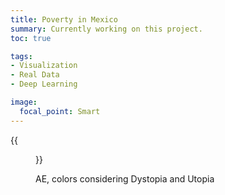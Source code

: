 ```yaml
---
title: Poverty in Mexico
summary: Currently working on this project.
toc: true

tags:
- Visualization
- Real Data
- Deep Learning

image:
  focal_point: Smart
---
```


{{<figure src="AE_draw_poverty.png" title="Autoencoder schema">}}

AE, colors considering Dystopia and Utopia

<div>                        <script type="text/javascript">window.PlotlyConfig = {MathJaxConfig: 'local'};</script>
        <script src="https://cdn.plot.ly/plotly-latest.min.js"></script>                <div id="fddbe2f8-e752-45d3-a5a6-9b9e7977e1a0" class="plotly-graph-div" style="height:100%; width:100%;"></div>            <script type="text/javascript">                                    window.PLOTLYENV=window.PLOTLYENV || {};                                    if (document.getElementById("fddbe2f8-e752-45d3-a5a6-9b9e7977e1a0")) {                    Plotly.newPlot(                        "fddbe2f8-e752-45d3-a5a6-9b9e7977e1a0",                        [{"customdata": [[0.27174118161201477, 0.2756345272064209, 0.03557215631008148], [0.24001453816890717, 0.25293877720832825, 0.06981159746646881], [0.26551419496536255, 0.27118003368377686, 0.04229232668876648], [0.08919942378997803, 0.14505285024642944, 0.23257142305374146], [0.26431724429130554, 0.270323783159256, 0.04358409345149994], [0.22780701518058777, 0.24420611560344696, 0.08298595994710922], [-0.1612195372581482, -0.03408491611480713, 0.5028238296508789], [0.22623038291931152, 0.24307826161384583, 0.08468747138977051], [0.2283542901277542, 0.24459759891033173, 0.08239535242319107], [0.21489492058753967, 0.23496940732002258, 0.09692072123289108], [0.16261380910873413, 0.19756999611854553, 0.15334254503250122], [-0.14224013686180115, -0.02050796151161194, 0.4823412299156189], [0.17532889544963837, 0.2066657543182373, 0.13962042331695557], [0.25182023644447327, 0.2613840103149414, 0.05707088112831116], [0.15807650983333588, 0.19432422518730164, 0.1582392007112503], [0.15942949056625366, 0.19529208540916443, 0.15677906572818756], [0.13713103532791138, 0.17934083938598633, 0.18084357678890228], [0.2087978571653366, 0.23060786724090576, 0.10350067168474197], [0.28775718808174133, 0.28709161281585693, 0.018287673592567444], [-0.13283315300941467, -0.013778656721115112, 0.47218918800354004], [0.06453248858451843, 0.12740731239318848, 0.25919198989868164], [0.2214430719614029, 0.23965364694595337, 0.08985394239425659], [0.16573843359947205, 0.19980520009994507, 0.14997044205665588], [0.07157367467880249, 0.13244423270225525, 0.25159314274787903], [0.23910291492938995, 0.2522866427898407, 0.07079542428255081], [0.20991992950439453, 0.23141053318977356, 0.10228972882032394], [0.07858382165431976, 0.1374589502811432, 0.24402779340744019], [0.14788055419921875, 0.18703052401542664, 0.16924269497394562], [0.17706401646137238, 0.20790699124336243, 0.1377478539943695], [-0.06886059045791626, 0.03198426961898804, 0.40314996242523193], [0.06409180164337158, 0.12709206342697144, 0.2596675753593445], [0.1780182272195816, 0.2085895836353302, 0.13671807944774628]], "hovertemplate": "<b>%{hovertext}</b><br><br>AE Poverty Index=%{marker.color:.2f}<extra></extra>", "hovertext": ["Aguascalientes", "Baja California", "Baja California Sur", "Campeche", "Coahuila", "Colima", "Chiapas", "Chihuahua", "Distrito Federal", "Durango", "Guanajuato", "Guerrero", "Hidalgo", "Jalisco", "Mexico", "Michoacan", "Morelos", "Nayarit", "Nuevo Leon", "Oaxaca", "Puebla", "Queretaro", "Quintana Roo", "San Luis Potosi", "Sinaloa", "Sonora", "Tabasco", "Tamaulipas", "Tlaxcala", "Veracruz", "Yucatan", "Zacatecas"], "legendgroup": "", "marker": {"color": [0.03557215631008148, 0.06981159746646881, 0.04229232668876648, 0.23257142305374146, 0.04358409345149994, 0.08298595994710922, 0.5028238296508789, 0.08468747138977051, 0.08239535242319107, 0.09692072123289108, 0.15334254503250122, 0.4823412299156189, 0.13962042331695557, 0.05707088112831116, 0.1582392007112503, 0.15677906572818756, 0.18084357678890228, 0.10350067168474197, 0.018287673592567444, 0.47218918800354004, 0.25919198989868164, 0.08985394239425659, 0.14997044205665588, 0.25159314274787903, 0.07079542428255081, 0.10228972882032394, 0.24402779340744019, 0.16924269497394562, 0.1377478539943695, 0.40314996242523193, 0.2596675753593445, 0.13671807944774628], "coloraxis": "coloraxis", "size": 10, "symbol": "circle"}, "mode": "markers", "name": "", "orientation": "v", "showlegend": false, "type": "scatter", "x": [0.27174118161201477, 0.24001453816890717, 0.26551419496536255, 0.08919942378997803, 0.26431724429130554, 0.22780701518058777, -0.1612195372581482, 0.22623038291931152, 0.2283542901277542, 0.21489492058753967, 0.16261380910873413, -0.14224013686180115, 0.17532889544963837, 0.25182023644447327, 0.15807650983333588, 0.15942949056625366, 0.13713103532791138, 0.2087978571653366, 0.28775718808174133, -0.13283315300941467, 0.06453248858451843, 0.2214430719614029, 0.16573843359947205, 0.07157367467880249, 0.23910291492938995, 0.20991992950439453, 0.07858382165431976, 0.14788055419921875, 0.17706401646137238, -0.06886059045791626, 0.06409180164337158, 0.1780182272195816], "xaxis": "x", "y": [0.2756345272064209, 0.25293877720832825, 0.27118003368377686, 0.14505285024642944, 0.270323783159256, 0.24420611560344696, -0.03408491611480713, 0.24307826161384583, 0.24459759891033173, 0.23496940732002258, 0.19756999611854553, -0.02050796151161194, 0.2066657543182373, 0.2613840103149414, 0.19432422518730164, 0.19529208540916443, 0.17934083938598633, 0.23060786724090576, 0.28709161281585693, -0.013778656721115112, 0.12740731239318848, 0.23965364694595337, 0.19980520009994507, 0.13244423270225525, 0.2522866427898407, 0.23141053318977356, 0.1374589502811432, 0.18703052401542664, 0.20790699124336243, 0.03198426961898804, 0.12709206342697144, 0.2085895836353302], "yaxis": "y"}, {"hovertemplate": "%{text}<extra></extra>", "legendgroup": "Utopia-Dystopia", "marker": {"color": ["rgb(158,1,66)", "rgb(94,79,162)"], "size": 10}, "mode": "markers", "name": "Utopia-Dystopia", "text": ["Dystopia", "Utopia"], "type": "scatter", "x": [-0.6219087243080139, 0.3047027587890625], "y": [-0.3636399507522583, 0.2992136478424072]}],                        {"coloraxis": {"cmax": 1, "cmin": 0, "colorbar": {"title": {"text": "AE Poverty Index"}}, "colorscale": [[0.0, "rgb(94,79,162)"], [0.1, "rgb(50,136,189)"], [0.2, "rgb(102,194,165)"], [0.3, "rgb(171,221,164)"], [0.4, "rgb(230,245,152)"], [0.5, "rgb(255,255,191)"], [0.6, "rgb(254,224,139)"], [0.7, "rgb(253,174,97)"], [0.8, "rgb(244,109,67)"], [0.9, "rgb(213,62,79)"], [1.0, "rgb(158,1,66)"]]}, "font": {"color": "#FFFFFF"}, "legend": {"orientation": "h", "tracegroupgap": 0, "traceorder": "reversed"}, "margin": {"t": 60}, "paper_bgcolor": "rgba(0,0,0,0)", "plot_bgcolor": "rgba(0,0,0,0)", "template": {"data": {"bar": [{"error_x": {"color": "#2a3f5f"}, "error_y": {"color": "#2a3f5f"}, "marker": {"line": {"color": "#E5ECF6", "width": 0.5}}, "type": "bar"}], "barpolar": [{"marker": {"line": {"color": "#E5ECF6", "width": 0.5}}, "type": "barpolar"}], "carpet": [{"aaxis": {"endlinecolor": "#2a3f5f", "gridcolor": "white", "linecolor": "white", "minorgridcolor": "white", "startlinecolor": "#2a3f5f"}, "baxis": {"endlinecolor": "#2a3f5f", "gridcolor": "white", "linecolor": "white", "minorgridcolor": "white", "startlinecolor": "#2a3f5f"}, "type": "carpet"}], "choropleth": [{"colorbar": {"outlinewidth": 0, "ticks": ""}, "type": "choropleth"}], "contour": [{"colorbar": {"outlinewidth": 0, "ticks": ""}, "colorscale": [[0.0, "#0d0887"], [0.1111111111111111, "#46039f"], [0.2222222222222222, "#7201a8"], [0.3333333333333333, "#9c179e"], [0.4444444444444444, "#bd3786"], [0.5555555555555556, "#d8576b"], [0.6666666666666666, "#ed7953"], [0.7777777777777778, "#fb9f3a"], [0.8888888888888888, "#fdca26"], [1.0, "#f0f921"]], "type": "contour"}], "contourcarpet": [{"colorbar": {"outlinewidth": 0, "ticks": ""}, "type": "contourcarpet"}], "heatmap": [{"colorbar": {"outlinewidth": 0, "ticks": ""}, "colorscale": [[0.0, "#0d0887"], [0.1111111111111111, "#46039f"], [0.2222222222222222, "#7201a8"], [0.3333333333333333, "#9c179e"], [0.4444444444444444, "#bd3786"], [0.5555555555555556, "#d8576b"], [0.6666666666666666, "#ed7953"], [0.7777777777777778, "#fb9f3a"], [0.8888888888888888, "#fdca26"], [1.0, "#f0f921"]], "type": "heatmap"}], "heatmapgl": [{"colorbar": {"outlinewidth": 0, "ticks": ""}, "colorscale": [[0.0, "#0d0887"], [0.1111111111111111, "#46039f"], [0.2222222222222222, "#7201a8"], [0.3333333333333333, "#9c179e"], [0.4444444444444444, "#bd3786"], [0.5555555555555556, "#d8576b"], [0.6666666666666666, "#ed7953"], [0.7777777777777778, "#fb9f3a"], [0.8888888888888888, "#fdca26"], [1.0, "#f0f921"]], "type": "heatmapgl"}], "histogram": [{"marker": {"colorbar": {"outlinewidth": 0, "ticks": ""}}, "type": "histogram"}], "histogram2d": [{"colorbar": {"outlinewidth": 0, "ticks": ""}, "colorscale": [[0.0, "#0d0887"], [0.1111111111111111, "#46039f"], [0.2222222222222222, "#7201a8"], [0.3333333333333333, "#9c179e"], [0.4444444444444444, "#bd3786"], [0.5555555555555556, "#d8576b"], [0.6666666666666666, "#ed7953"], [0.7777777777777778, "#fb9f3a"], [0.8888888888888888, "#fdca26"], [1.0, "#f0f921"]], "type": "histogram2d"}], "histogram2dcontour": [{"colorbar": {"outlinewidth": 0, "ticks": ""}, "colorscale": [[0.0, "#0d0887"], [0.1111111111111111, "#46039f"], [0.2222222222222222, "#7201a8"], [0.3333333333333333, "#9c179e"], [0.4444444444444444, "#bd3786"], [0.5555555555555556, "#d8576b"], [0.6666666666666666, "#ed7953"], [0.7777777777777778, "#fb9f3a"], [0.8888888888888888, "#fdca26"], [1.0, "#f0f921"]], "type": "histogram2dcontour"}], "mesh3d": [{"colorbar": {"outlinewidth": 0, "ticks": ""}, "type": "mesh3d"}], "parcoords": [{"line": {"colorbar": {"outlinewidth": 0, "ticks": ""}}, "type": "parcoords"}], "pie": [{"automargin": true, "type": "pie"}], "scatter": [{"marker": {"colorbar": {"outlinewidth": 0, "ticks": ""}}, "type": "scatter"}], "scatter3d": [{"line": {"colorbar": {"outlinewidth": 0, "ticks": ""}}, "marker": {"colorbar": {"outlinewidth": 0, "ticks": ""}}, "type": "scatter3d"}], "scattercarpet": [{"marker": {"colorbar": {"outlinewidth": 0, "ticks": ""}}, "type": "scattercarpet"}], "scattergeo": [{"marker": {"colorbar": {"outlinewidth": 0, "ticks": ""}}, "type": "scattergeo"}], "scattergl": [{"marker": {"colorbar": {"outlinewidth": 0, "ticks": ""}}, "type": "scattergl"}], "scattermapbox": [{"marker": {"colorbar": {"outlinewidth": 0, "ticks": ""}}, "type": "scattermapbox"}], "scatterpolar": [{"marker": {"colorbar": {"outlinewidth": 0, "ticks": ""}}, "type": "scatterpolar"}], "scatterpolargl": [{"marker": {"colorbar": {"outlinewidth": 0, "ticks": ""}}, "type": "scatterpolargl"}], "scatterternary": [{"marker": {"colorbar": {"outlinewidth": 0, "ticks": ""}}, "type": "scatterternary"}], "surface": [{"colorbar": {"outlinewidth": 0, "ticks": ""}, "colorscale": [[0.0, "#0d0887"], [0.1111111111111111, "#46039f"], [0.2222222222222222, "#7201a8"], [0.3333333333333333, "#9c179e"], [0.4444444444444444, "#bd3786"], [0.5555555555555556, "#d8576b"], [0.6666666666666666, "#ed7953"], [0.7777777777777778, "#fb9f3a"], [0.8888888888888888, "#fdca26"], [1.0, "#f0f921"]], "type": "surface"}], "table": [{"cells": {"fill": {"color": "#EBF0F8"}, "line": {"color": "white"}}, "header": {"fill": {"color": "#C8D4E3"}, "line": {"color": "white"}}, "type": "table"}]}, "layout": {"annotationdefaults": {"arrowcolor": "#2a3f5f", "arrowhead": 0, "arrowwidth": 1}, "coloraxis": {"colorbar": {"outlinewidth": 0, "ticks": ""}}, "colorscale": {"diverging": [[0, "#8e0152"], [0.1, "#c51b7d"], [0.2, "#de77ae"], [0.3, "#f1b6da"], [0.4, "#fde0ef"], [0.5, "#f7f7f7"], [0.6, "#e6f5d0"], [0.7, "#b8e186"], [0.8, "#7fbc41"], [0.9, "#4d9221"], [1, "#276419"]], "sequential": [[0.0, "#0d0887"], [0.1111111111111111, "#46039f"], [0.2222222222222222, "#7201a8"], [0.3333333333333333, "#9c179e"], [0.4444444444444444, "#bd3786"], [0.5555555555555556, "#d8576b"], [0.6666666666666666, "#ed7953"], [0.7777777777777778, "#fb9f3a"], [0.8888888888888888, "#fdca26"], [1.0, "#f0f921"]], "sequentialminus": [[0.0, "#0d0887"], [0.1111111111111111, "#46039f"], [0.2222222222222222, "#7201a8"], [0.3333333333333333, "#9c179e"], [0.4444444444444444, "#bd3786"], [0.5555555555555556, "#d8576b"], [0.6666666666666666, "#ed7953"], [0.7777777777777778, "#fb9f3a"], [0.8888888888888888, "#fdca26"], [1.0, "#f0f921"]]}, "colorway": ["#636efa", "#EF553B", "#00cc96", "#ab63fa", "#FFA15A", "#19d3f3", "#FF6692", "#B6E880", "#FF97FF", "#FECB52"], "font": {"color": "#2a3f5f"}, "geo": {"bgcolor": "white", "lakecolor": "white", "landcolor": "#E5ECF6", "showlakes": true, "showland": true, "subunitcolor": "white"}, "hoverlabel": {"align": "left"}, "hovermode": "closest", "mapbox": {"style": "light"}, "paper_bgcolor": "white", "plot_bgcolor": "#E5ECF6", "polar": {"angularaxis": {"gridcolor": "white", "linecolor": "white", "ticks": ""}, "bgcolor": "#E5ECF6", "radialaxis": {"gridcolor": "white", "linecolor": "white", "ticks": ""}}, "scene": {"xaxis": {"backgroundcolor": "#E5ECF6", "gridcolor": "white", "gridwidth": 2, "linecolor": "white", "showbackground": true, "ticks": "", "zerolinecolor": "white"}, "yaxis": {"backgroundcolor": "#E5ECF6", "gridcolor": "white", "gridwidth": 2, "linecolor": "white", "showbackground": true, "ticks": "", "zerolinecolor": "white"}, "zaxis": {"backgroundcolor": "#E5ECF6", "gridcolor": "white", "gridwidth": 2, "linecolor": "white", "showbackground": true, "ticks": "", "zerolinecolor": "white"}}, "shapedefaults": {"line": {"color": "#2a3f5f"}}, "ternary": {"aaxis": {"gridcolor": "white", "linecolor": "white", "ticks": ""}, "baxis": {"gridcolor": "white", "linecolor": "white", "ticks": ""}, "bgcolor": "#E5ECF6", "caxis": {"gridcolor": "white", "linecolor": "white", "ticks": ""}}, "title": {"x": 0.05}, "xaxis": {"automargin": true, "gridcolor": "white", "linecolor": "white", "ticks": "", "title": {"standoff": 15}, "zerolinecolor": "white", "zerolinewidth": 2}, "yaxis": {"automargin": true, "gridcolor": "white", "linecolor": "white", "ticks": "", "title": {"standoff": 15}, "zerolinecolor": "white", "zerolinewidth": 2}}}, "xaxis": {"anchor": "y", "domain": [0.0, 1.0], "showgrid": false, "showticklabels": false, "title": {"text": "Latent Dim. 1"}, "zeroline": false}, "yaxis": {"anchor": "x", "domain": [0.0, 1.0], "showgrid": false, "showticklabels": false, "title": {"text": "Latent Dim. 2"}, "zeroline": false}},                        {"responsive": true}                    )                };                            </script>        </div>


AE, colors considering just Mexico

<div>                        <script type="text/javascript">window.PlotlyConfig = {MathJaxConfig: 'local'};</script>
        <script src="https://cdn.plot.ly/plotly-latest.min.js"></script>                <div id="11cac3b4-ac2e-493d-9c6c-202ec2b94685" class="plotly-graph-div" style="height:100%; width:100%;"></div>            <script type="text/javascript">                                    window.PLOTLYENV=window.PLOTLYENV || {};                                    if (document.getElementById("11cac3b4-ac2e-493d-9c6c-202ec2b94685")) {                    Plotly.newPlot(                        "11cac3b4-ac2e-493d-9c6c-202ec2b94685",                        [{"customdata": [[0.27174118161201477, 0.2756345272064209, 0.03557215631008148], [0.24001453816890717, 0.25293877720832825, 0.06981159746646881], [0.26551419496536255, 0.27118003368377686, 0.04229232668876648], [0.08919942378997803, 0.14505285024642944, 0.23257142305374146], [0.26431724429130554, 0.270323783159256, 0.04358409345149994], [0.22780701518058777, 0.24420611560344696, 0.08298595994710922], [-0.1612195372581482, -0.03408491611480713, 0.5028238296508789], [0.22623038291931152, 0.24307826161384583, 0.08468747138977051], [0.2283542901277542, 0.24459759891033173, 0.08239535242319107], [0.21489492058753967, 0.23496940732002258, 0.09692072123289108], [0.16261380910873413, 0.19756999611854553, 0.15334254503250122], [-0.14224013686180115, -0.02050796151161194, 0.4823412299156189], [0.17532889544963837, 0.2066657543182373, 0.13962042331695557], [0.25182023644447327, 0.2613840103149414, 0.05707088112831116], [0.15807650983333588, 0.19432422518730164, 0.1582392007112503], [0.15942949056625366, 0.19529208540916443, 0.15677906572818756], [0.13713103532791138, 0.17934083938598633, 0.18084357678890228], [0.2087978571653366, 0.23060786724090576, 0.10350067168474197], [0.28775718808174133, 0.28709161281585693, 0.018287673592567444], [-0.13283315300941467, -0.013778656721115112, 0.47218918800354004], [0.06453248858451843, 0.12740731239318848, 0.25919198989868164], [0.2214430719614029, 0.23965364694595337, 0.08985394239425659], [0.16573843359947205, 0.19980520009994507, 0.14997044205665588], [0.07157367467880249, 0.13244423270225525, 0.25159314274787903], [0.23910291492938995, 0.2522866427898407, 0.07079542428255081], [0.20991992950439453, 0.23141053318977356, 0.10228972882032394], [0.07858382165431976, 0.1374589502811432, 0.24402779340744019], [0.14788055419921875, 0.18703052401542664, 0.16924269497394562], [0.17706401646137238, 0.20790699124336243, 0.1377478539943695], [-0.06886059045791626, 0.03198426961898804, 0.40314996242523193], [0.06409180164337158, 0.12709206342697144, 0.2596675753593445], [0.1780182272195816, 0.2085895836353302, 0.13671807944774628]], "hovertemplate": "<b>%{hovertext}</b><br><br>AE Poverty Index=%{marker.color:.2f}<extra></extra>", "hovertext": ["Aguascalientes", "Baja California", "Baja California Sur", "Campeche", "Coahuila", "Colima", "Chiapas", "Chihuahua", "Distrito Federal", "Durango", "Guanajuato", "Guerrero", "Hidalgo", "Jalisco", "Mexico", "Michoacan", "Morelos", "Nayarit", "Nuevo Leon", "Oaxaca", "Puebla", "Queretaro", "Quintana Roo", "San Luis Potosi", "Sinaloa", "Sonora", "Tabasco", "Tamaulipas", "Tlaxcala", "Veracruz", "Yucatan", "Zacatecas"], "legendgroup": "", "marker": {"color": [0.03557215631008148, 0.06981159746646881, 0.04229232668876648, 0.23257142305374146, 0.04358409345149994, 0.08298595994710922, 0.5028238296508789, 0.08468747138977051, 0.08239535242319107, 0.09692072123289108, 0.15334254503250122, 0.4823412299156189, 0.13962042331695557, 0.05707088112831116, 0.1582392007112503, 0.15677906572818756, 0.18084357678890228, 0.10350067168474197, 0.018287673592567444, 0.47218918800354004, 0.25919198989868164, 0.08985394239425659, 0.14997044205665588, 0.25159314274787903, 0.07079542428255081, 0.10228972882032394, 0.24402779340744019, 0.16924269497394562, 0.1377478539943695, 0.40314996242523193, 0.2596675753593445, 0.13671807944774628], "coloraxis": "coloraxis", "size": 10, "symbol": "circle"}, "mode": "markers", "name": "", "orientation": "v", "showlegend": false, "type": "scatter", "x": [0.27174118161201477, 0.24001453816890717, 0.26551419496536255, 0.08919942378997803, 0.26431724429130554, 0.22780701518058777, -0.1612195372581482, 0.22623038291931152, 0.2283542901277542, 0.21489492058753967, 0.16261380910873413, -0.14224013686180115, 0.17532889544963837, 0.25182023644447327, 0.15807650983333588, 0.15942949056625366, 0.13713103532791138, 0.2087978571653366, 0.28775718808174133, -0.13283315300941467, 0.06453248858451843, 0.2214430719614029, 0.16573843359947205, 0.07157367467880249, 0.23910291492938995, 0.20991992950439453, 0.07858382165431976, 0.14788055419921875, 0.17706401646137238, -0.06886059045791626, 0.06409180164337158, 0.1780182272195816], "xaxis": "x", "y": [0.2756345272064209, 0.25293877720832825, 0.27118003368377686, 0.14505285024642944, 0.270323783159256, 0.24420611560344696, -0.03408491611480713, 0.24307826161384583, 0.24459759891033173, 0.23496940732002258, 0.19756999611854553, -0.02050796151161194, 0.2066657543182373, 0.2613840103149414, 0.19432422518730164, 0.19529208540916443, 0.17934083938598633, 0.23060786724090576, 0.28709161281585693, -0.013778656721115112, 0.12740731239318848, 0.23965364694595337, 0.19980520009994507, 0.13244423270225525, 0.2522866427898407, 0.23141053318977356, 0.1374589502811432, 0.18703052401542664, 0.20790699124336243, 0.03198426961898804, 0.12709206342697144, 0.2085895836353302], "yaxis": "y"}],                        {"coloraxis": {"colorbar": {"title": {"text": "AE Poverty Index"}}, "colorscale": [[0.0, "rgb(94,79,162)"], [0.1, "rgb(50,136,189)"], [0.2, "rgb(102,194,165)"], [0.3, "rgb(171,221,164)"], [0.4, "rgb(230,245,152)"], [0.5, "rgb(255,255,191)"], [0.6, "rgb(254,224,139)"], [0.7, "rgb(253,174,97)"], [0.8, "rgb(244,109,67)"], [0.9, "rgb(213,62,79)"], [1.0, "rgb(158,1,66)"]]}, "font": {"color": "#FFFFFF"}, "legend": {"orientation": "h", "tracegroupgap": 0, "traceorder": "reversed"}, "margin": {"t": 60}, "paper_bgcolor": "rgba(0,0,0,0)", "plot_bgcolor": "rgba(0,0,0,0)", "template": {"data": {"bar": [{"error_x": {"color": "#2a3f5f"}, "error_y": {"color": "#2a3f5f"}, "marker": {"line": {"color": "#E5ECF6", "width": 0.5}}, "type": "bar"}], "barpolar": [{"marker": {"line": {"color": "#E5ECF6", "width": 0.5}}, "type": "barpolar"}], "carpet": [{"aaxis": {"endlinecolor": "#2a3f5f", "gridcolor": "white", "linecolor": "white", "minorgridcolor": "white", "startlinecolor": "#2a3f5f"}, "baxis": {"endlinecolor": "#2a3f5f", "gridcolor": "white", "linecolor": "white", "minorgridcolor": "white", "startlinecolor": "#2a3f5f"}, "type": "carpet"}], "choropleth": [{"colorbar": {"outlinewidth": 0, "ticks": ""}, "type": "choropleth"}], "contour": [{"colorbar": {"outlinewidth": 0, "ticks": ""}, "colorscale": [[0.0, "#0d0887"], [0.1111111111111111, "#46039f"], [0.2222222222222222, "#7201a8"], [0.3333333333333333, "#9c179e"], [0.4444444444444444, "#bd3786"], [0.5555555555555556, "#d8576b"], [0.6666666666666666, "#ed7953"], [0.7777777777777778, "#fb9f3a"], [0.8888888888888888, "#fdca26"], [1.0, "#f0f921"]], "type": "contour"}], "contourcarpet": [{"colorbar": {"outlinewidth": 0, "ticks": ""}, "type": "contourcarpet"}], "heatmap": [{"colorbar": {"outlinewidth": 0, "ticks": ""}, "colorscale": [[0.0, "#0d0887"], [0.1111111111111111, "#46039f"], [0.2222222222222222, "#7201a8"], [0.3333333333333333, "#9c179e"], [0.4444444444444444, "#bd3786"], [0.5555555555555556, "#d8576b"], [0.6666666666666666, "#ed7953"], [0.7777777777777778, "#fb9f3a"], [0.8888888888888888, "#fdca26"], [1.0, "#f0f921"]], "type": "heatmap"}], "heatmapgl": [{"colorbar": {"outlinewidth": 0, "ticks": ""}, "colorscale": [[0.0, "#0d0887"], [0.1111111111111111, "#46039f"], [0.2222222222222222, "#7201a8"], [0.3333333333333333, "#9c179e"], [0.4444444444444444, "#bd3786"], [0.5555555555555556, "#d8576b"], [0.6666666666666666, "#ed7953"], [0.7777777777777778, "#fb9f3a"], [0.8888888888888888, "#fdca26"], [1.0, "#f0f921"]], "type": "heatmapgl"}], "histogram": [{"marker": {"colorbar": {"outlinewidth": 0, "ticks": ""}}, "type": "histogram"}], "histogram2d": [{"colorbar": {"outlinewidth": 0, "ticks": ""}, "colorscale": [[0.0, "#0d0887"], [0.1111111111111111, "#46039f"], [0.2222222222222222, "#7201a8"], [0.3333333333333333, "#9c179e"], [0.4444444444444444, "#bd3786"], [0.5555555555555556, "#d8576b"], [0.6666666666666666, "#ed7953"], [0.7777777777777778, "#fb9f3a"], [0.8888888888888888, "#fdca26"], [1.0, "#f0f921"]], "type": "histogram2d"}], "histogram2dcontour": [{"colorbar": {"outlinewidth": 0, "ticks": ""}, "colorscale": [[0.0, "#0d0887"], [0.1111111111111111, "#46039f"], [0.2222222222222222, "#7201a8"], [0.3333333333333333, "#9c179e"], [0.4444444444444444, "#bd3786"], [0.5555555555555556, "#d8576b"], [0.6666666666666666, "#ed7953"], [0.7777777777777778, "#fb9f3a"], [0.8888888888888888, "#fdca26"], [1.0, "#f0f921"]], "type": "histogram2dcontour"}], "mesh3d": [{"colorbar": {"outlinewidth": 0, "ticks": ""}, "type": "mesh3d"}], "parcoords": [{"line": {"colorbar": {"outlinewidth": 0, "ticks": ""}}, "type": "parcoords"}], "pie": [{"automargin": true, "type": "pie"}], "scatter": [{"marker": {"colorbar": {"outlinewidth": 0, "ticks": ""}}, "type": "scatter"}], "scatter3d": [{"line": {"colorbar": {"outlinewidth": 0, "ticks": ""}}, "marker": {"colorbar": {"outlinewidth": 0, "ticks": ""}}, "type": "scatter3d"}], "scattercarpet": [{"marker": {"colorbar": {"outlinewidth": 0, "ticks": ""}}, "type": "scattercarpet"}], "scattergeo": [{"marker": {"colorbar": {"outlinewidth": 0, "ticks": ""}}, "type": "scattergeo"}], "scattergl": [{"marker": {"colorbar": {"outlinewidth": 0, "ticks": ""}}, "type": "scattergl"}], "scattermapbox": [{"marker": {"colorbar": {"outlinewidth": 0, "ticks": ""}}, "type": "scattermapbox"}], "scatterpolar": [{"marker": {"colorbar": {"outlinewidth": 0, "ticks": ""}}, "type": "scatterpolar"}], "scatterpolargl": [{"marker": {"colorbar": {"outlinewidth": 0, "ticks": ""}}, "type": "scatterpolargl"}], "scatterternary": [{"marker": {"colorbar": {"outlinewidth": 0, "ticks": ""}}, "type": "scatterternary"}], "surface": [{"colorbar": {"outlinewidth": 0, "ticks": ""}, "colorscale": [[0.0, "#0d0887"], [0.1111111111111111, "#46039f"], [0.2222222222222222, "#7201a8"], [0.3333333333333333, "#9c179e"], [0.4444444444444444, "#bd3786"], [0.5555555555555556, "#d8576b"], [0.6666666666666666, "#ed7953"], [0.7777777777777778, "#fb9f3a"], [0.8888888888888888, "#fdca26"], [1.0, "#f0f921"]], "type": "surface"}], "table": [{"cells": {"fill": {"color": "#EBF0F8"}, "line": {"color": "white"}}, "header": {"fill": {"color": "#C8D4E3"}, "line": {"color": "white"}}, "type": "table"}]}, "layout": {"annotationdefaults": {"arrowcolor": "#2a3f5f", "arrowhead": 0, "arrowwidth": 1}, "coloraxis": {"colorbar": {"outlinewidth": 0, "ticks": ""}}, "colorscale": {"diverging": [[0, "#8e0152"], [0.1, "#c51b7d"], [0.2, "#de77ae"], [0.3, "#f1b6da"], [0.4, "#fde0ef"], [0.5, "#f7f7f7"], [0.6, "#e6f5d0"], [0.7, "#b8e186"], [0.8, "#7fbc41"], [0.9, "#4d9221"], [1, "#276419"]], "sequential": [[0.0, "#0d0887"], [0.1111111111111111, "#46039f"], [0.2222222222222222, "#7201a8"], [0.3333333333333333, "#9c179e"], [0.4444444444444444, "#bd3786"], [0.5555555555555556, "#d8576b"], [0.6666666666666666, "#ed7953"], [0.7777777777777778, "#fb9f3a"], [0.8888888888888888, "#fdca26"], [1.0, "#f0f921"]], "sequentialminus": [[0.0, "#0d0887"], [0.1111111111111111, "#46039f"], [0.2222222222222222, "#7201a8"], [0.3333333333333333, "#9c179e"], [0.4444444444444444, "#bd3786"], [0.5555555555555556, "#d8576b"], [0.6666666666666666, "#ed7953"], [0.7777777777777778, "#fb9f3a"], [0.8888888888888888, "#fdca26"], [1.0, "#f0f921"]]}, "colorway": ["#636efa", "#EF553B", "#00cc96", "#ab63fa", "#FFA15A", "#19d3f3", "#FF6692", "#B6E880", "#FF97FF", "#FECB52"], "font": {"color": "#2a3f5f"}, "geo": {"bgcolor": "white", "lakecolor": "white", "landcolor": "#E5ECF6", "showlakes": true, "showland": true, "subunitcolor": "white"}, "hoverlabel": {"align": "left"}, "hovermode": "closest", "mapbox": {"style": "light"}, "paper_bgcolor": "white", "plot_bgcolor": "#E5ECF6", "polar": {"angularaxis": {"gridcolor": "white", "linecolor": "white", "ticks": ""}, "bgcolor": "#E5ECF6", "radialaxis": {"gridcolor": "white", "linecolor": "white", "ticks": ""}}, "scene": {"xaxis": {"backgroundcolor": "#E5ECF6", "gridcolor": "white", "gridwidth": 2, "linecolor": "white", "showbackground": true, "ticks": "", "zerolinecolor": "white"}, "yaxis": {"backgroundcolor": "#E5ECF6", "gridcolor": "white", "gridwidth": 2, "linecolor": "white", "showbackground": true, "ticks": "", "zerolinecolor": "white"}, "zaxis": {"backgroundcolor": "#E5ECF6", "gridcolor": "white", "gridwidth": 2, "linecolor": "white", "showbackground": true, "ticks": "", "zerolinecolor": "white"}}, "shapedefaults": {"line": {"color": "#2a3f5f"}}, "ternary": {"aaxis": {"gridcolor": "white", "linecolor": "white", "ticks": ""}, "baxis": {"gridcolor": "white", "linecolor": "white", "ticks": ""}, "bgcolor": "#E5ECF6", "caxis": {"gridcolor": "white", "linecolor": "white", "ticks": ""}}, "title": {"x": 0.05}, "xaxis": {"automargin": true, "gridcolor": "white", "linecolor": "white", "ticks": "", "title": {"standoff": 15}, "zerolinecolor": "white", "zerolinewidth": 2}, "yaxis": {"automargin": true, "gridcolor": "white", "linecolor": "white", "ticks": "", "title": {"standoff": 15}, "zerolinecolor": "white", "zerolinewidth": 2}}}, "xaxis": {"anchor": "y", "domain": [0.0, 1.0], "showgrid": false, "showticklabels": false, "title": {"text": "Latent Dim. 1"}, "zeroline": false}, "yaxis": {"anchor": "x", "domain": [0.0, 1.0], "showgrid": false, "showticklabels": false, "title": {"text": "Latent Dim. 2"}, "zeroline": false}},                        {"responsive": true}                    )                };                            </script>        </div>

PCA, colors considering Dystopia and Utopia

<div>                        <script type="text/javascript">window.PlotlyConfig = {MathJaxConfig: 'local'};</script>
        <script src="https://cdn.plot.ly/plotly-latest.min.js"></script>                <div id="bd764fad-f588-4c19-a75f-05c532f4fd2d" class="plotly-graph-div" style="height:100%; width:100%;"></div>            <script type="text/javascript">                                    window.PLOTLYENV=window.PLOTLYENV || {};                                    if (document.getElementById("bd764fad-f588-4c19-a75f-05c532f4fd2d")) {                    Plotly.newPlot(                        "bd764fad-f588-4c19-a75f-05c532f4fd2d",                        [{"customdata": [[0.37841577736464466, -0.031201277996040517, 0.036000000000000004], [0.2098442298948716, 0.12494624083548851, 0.07], [0.32325553702685056, 0.1308978027459251, 0.042], [-0.13860859947398868, 0.08917496403185934, 0.233], [0.42604066183050343, 0.046885692879818426, 0.044000000000000004], [0.13872209768073046, 0.03294381885999037, 0.083], [-0.6819225977080917, -0.06515732581318213, 0.503], [0.2214579262138971, -0.015547034373832725, 0.085], [0.22110144161501002, 0.01031984614233101, 0.08199999999999999], [0.19922184100561047, -0.11831149329584562, 0.09699999999999999], [0.0201197080041079, -0.10291369677642657, 0.153], [-0.6685859920115713, 0.10851695002580579, 0.48200000000000004], [-0.07846067906022922, -0.05780004463798757, 0.14], [0.23204442867317066, -0.010635208532152546, 0.057], [-0.04998869519755283, -0.08080235727803281, 0.158], [-0.07270491782287972, -0.10972507198042156, 0.157], [-0.10853812514342778, -0.09966829952985803, 0.18100000000000002], [0.13158294486027197, 0.002180491837705906, 0.10400000000000001], [0.38996942040116067, 0.11425474637916305, 0.018000000000000002], [-0.6377632728809447, 0.07705246533222235, 0.47200000000000003], [-0.223523564002595, -0.159797800489131, 0.259], [0.14161841936655492, 0.026612115027416033, 0.09], [0.059098558484980475, 0.1396928721685366, 0.15], [-0.11162181917457233, -0.009853661833799357, 0.252], [0.2535202274129164, 0.032885697123041534, 0.071], [0.2007068724906791, 0.07519788415122473, 0.102], [-0.3522517998735813, 0.09434204846086489, 0.244], [0.1497867559021626, -0.0523064128213774, 0.16899999999999998], [0.03242712721508756, -0.2008877597488244, 0.138], [-0.48680608208532855, 0.004135920435810641, 0.40299999999999997], [-0.20495696676841438, 0.19765037665049937, 0.26], [0.08679913575996641, -0.19308248798079233, 0.13699999999999998]], "hovertemplate": "<b>%{hovertext}</b><br><br>AE Poverty Index=%{marker.color:.2f}<extra></extra>", "hovertext": ["Aguascalientes", "Baja California", "Baja California Sur", "Campeche", "Coahuila", "Colima", "Chiapas", "Chihuahua", "Distrito Federal", "Durango", "Guanajuato", "Guerrero", "Hidalgo", "Jalisco", "M\u00e9xico", "Michoac\u00e1n", "Morelos", "Nayarit", "Nuevo Le\u00f3n", "Oaxaca", "Puebla", "Quer\u00e9taro", "Quintana Roo", "San Luis Potos\u00ed", "Sinaloa", "Sonora", "Tabasco", "Tamaulipas", "Tlaxcala", "Veracruz", "Yucat\u00e1n", "Zacatecas"], "legendgroup": "", "marker": {"color": [0.036000000000000004, 0.07, 0.042, 0.233, 0.044000000000000004, 0.083, 0.503, 0.085, 0.08199999999999999, 0.09699999999999999, 0.153, 0.48200000000000004, 0.14, 0.057, 0.158, 0.157, 0.18100000000000002, 0.10400000000000001, 0.018000000000000002, 0.47200000000000003, 0.259, 0.09, 0.15, 0.252, 0.071, 0.102, 0.244, 0.16899999999999998, 0.138, 0.40299999999999997, 0.26, 0.13699999999999998], "coloraxis": "coloraxis", "size": 10, "symbol": "circle"}, "mode": "markers", "name": "", "orientation": "v", "showlegend": false, "type": "scatter", "x": [0.37841577736464466, 0.2098442298948716, 0.32325553702685056, -0.13860859947398868, 0.42604066183050343, 0.13872209768073046, -0.6819225977080917, 0.2214579262138971, 0.22110144161501002, 0.19922184100561047, 0.0201197080041079, -0.6685859920115713, -0.07846067906022922, 0.23204442867317066, -0.04998869519755283, -0.07270491782287972, -0.10853812514342778, 0.13158294486027197, 0.38996942040116067, -0.6377632728809447, -0.223523564002595, 0.14161841936655492, 0.059098558484980475, -0.11162181917457233, 0.2535202274129164, 0.2007068724906791, -0.3522517998735813, 0.1497867559021626, 0.03242712721508756, -0.48680608208532855, -0.20495696676841438, 0.08679913575996641], "xaxis": "x", "y": [-0.031201277996040517, 0.12494624083548851, 0.1308978027459251, 0.08917496403185934, 0.046885692879818426, 0.03294381885999037, -0.06515732581318213, -0.015547034373832725, 0.01031984614233101, -0.11831149329584562, -0.10291369677642657, 0.10851695002580579, -0.05780004463798757, -0.010635208532152546, -0.08080235727803281, -0.10972507198042156, -0.09966829952985803, 0.002180491837705906, 0.11425474637916305, 0.07705246533222235, -0.159797800489131, 0.026612115027416033, 0.1396928721685366, -0.009853661833799357, 0.032885697123041534, 0.07519788415122473, 0.09434204846086489, -0.0523064128213774, -0.2008877597488244, 0.004135920435810641, 0.19765037665049937, -0.19308248798079233], "yaxis": "y"}, {"hovertemplate": "%{text}<extra></extra>", "legendgroup": "Utopia-Dystopia", "marker": {"color": ["rgb(158,1,66)", "rgb(94,79,162)"], "size": 10}, "mode": "markers", "name": "Utopia-Dystopia", "text": ["Dystopia", "Utopia"], "type": "scatter", "x": [-1.8066963819178417, 0.987730042368287], "y": [0.3125185509442374, 0.34976692452646946]}],                        {"coloraxis": {"cmax": 1, "cmin": 0, "colorbar": {"title": {"text": "AE Poverty Index"}}, "colorscale": [[0.0, "rgb(94,79,162)"], [0.1, "rgb(50,136,189)"], [0.2, "rgb(102,194,165)"], [0.3, "rgb(171,221,164)"], [0.4, "rgb(230,245,152)"], [0.5, "rgb(255,255,191)"], [0.6, "rgb(254,224,139)"], [0.7, "rgb(253,174,97)"], [0.8, "rgb(244,109,67)"], [0.9, "rgb(213,62,79)"], [1.0, "rgb(158,1,66)"]]}, "font": {"color": "#FFFFFF"}, "legend": {"orientation": "h", "tracegroupgap": 0, "traceorder": "reversed"}, "margin": {"t": 60}, "paper_bgcolor": "rgba(0,0,0,0)", "plot_bgcolor": "rgba(0,0,0,0)", "template": {"data": {"bar": [{"error_x": {"color": "#2a3f5f"}, "error_y": {"color": "#2a3f5f"}, "marker": {"line": {"color": "#E5ECF6", "width": 0.5}}, "type": "bar"}], "barpolar": [{"marker": {"line": {"color": "#E5ECF6", "width": 0.5}}, "type": "barpolar"}], "carpet": [{"aaxis": {"endlinecolor": "#2a3f5f", "gridcolor": "white", "linecolor": "white", "minorgridcolor": "white", "startlinecolor": "#2a3f5f"}, "baxis": {"endlinecolor": "#2a3f5f", "gridcolor": "white", "linecolor": "white", "minorgridcolor": "white", "startlinecolor": "#2a3f5f"}, "type": "carpet"}], "choropleth": [{"colorbar": {"outlinewidth": 0, "ticks": ""}, "type": "choropleth"}], "contour": [{"colorbar": {"outlinewidth": 0, "ticks": ""}, "colorscale": [[0.0, "#0d0887"], [0.1111111111111111, "#46039f"], [0.2222222222222222, "#7201a8"], [0.3333333333333333, "#9c179e"], [0.4444444444444444, "#bd3786"], [0.5555555555555556, "#d8576b"], [0.6666666666666666, "#ed7953"], [0.7777777777777778, "#fb9f3a"], [0.8888888888888888, "#fdca26"], [1.0, "#f0f921"]], "type": "contour"}], "contourcarpet": [{"colorbar": {"outlinewidth": 0, "ticks": ""}, "type": "contourcarpet"}], "heatmap": [{"colorbar": {"outlinewidth": 0, "ticks": ""}, "colorscale": [[0.0, "#0d0887"], [0.1111111111111111, "#46039f"], [0.2222222222222222, "#7201a8"], [0.3333333333333333, "#9c179e"], [0.4444444444444444, "#bd3786"], [0.5555555555555556, "#d8576b"], [0.6666666666666666, "#ed7953"], [0.7777777777777778, "#fb9f3a"], [0.8888888888888888, "#fdca26"], [1.0, "#f0f921"]], "type": "heatmap"}], "heatmapgl": [{"colorbar": {"outlinewidth": 0, "ticks": ""}, "colorscale": [[0.0, "#0d0887"], [0.1111111111111111, "#46039f"], [0.2222222222222222, "#7201a8"], [0.3333333333333333, "#9c179e"], [0.4444444444444444, "#bd3786"], [0.5555555555555556, "#d8576b"], [0.6666666666666666, "#ed7953"], [0.7777777777777778, "#fb9f3a"], [0.8888888888888888, "#fdca26"], [1.0, "#f0f921"]], "type": "heatmapgl"}], "histogram": [{"marker": {"colorbar": {"outlinewidth": 0, "ticks": ""}}, "type": "histogram"}], "histogram2d": [{"colorbar": {"outlinewidth": 0, "ticks": ""}, "colorscale": [[0.0, "#0d0887"], [0.1111111111111111, "#46039f"], [0.2222222222222222, "#7201a8"], [0.3333333333333333, "#9c179e"], [0.4444444444444444, "#bd3786"], [0.5555555555555556, "#d8576b"], [0.6666666666666666, "#ed7953"], [0.7777777777777778, "#fb9f3a"], [0.8888888888888888, "#fdca26"], [1.0, "#f0f921"]], "type": "histogram2d"}], "histogram2dcontour": [{"colorbar": {"outlinewidth": 0, "ticks": ""}, "colorscale": [[0.0, "#0d0887"], [0.1111111111111111, "#46039f"], [0.2222222222222222, "#7201a8"], [0.3333333333333333, "#9c179e"], [0.4444444444444444, "#bd3786"], [0.5555555555555556, "#d8576b"], [0.6666666666666666, "#ed7953"], [0.7777777777777778, "#fb9f3a"], [0.8888888888888888, "#fdca26"], [1.0, "#f0f921"]], "type": "histogram2dcontour"}], "mesh3d": [{"colorbar": {"outlinewidth": 0, "ticks": ""}, "type": "mesh3d"}], "parcoords": [{"line": {"colorbar": {"outlinewidth": 0, "ticks": ""}}, "type": "parcoords"}], "pie": [{"automargin": true, "type": "pie"}], "scatter": [{"marker": {"colorbar": {"outlinewidth": 0, "ticks": ""}}, "type": "scatter"}], "scatter3d": [{"line": {"colorbar": {"outlinewidth": 0, "ticks": ""}}, "marker": {"colorbar": {"outlinewidth": 0, "ticks": ""}}, "type": "scatter3d"}], "scattercarpet": [{"marker": {"colorbar": {"outlinewidth": 0, "ticks": ""}}, "type": "scattercarpet"}], "scattergeo": [{"marker": {"colorbar": {"outlinewidth": 0, "ticks": ""}}, "type": "scattergeo"}], "scattergl": [{"marker": {"colorbar": {"outlinewidth": 0, "ticks": ""}}, "type": "scattergl"}], "scattermapbox": [{"marker": {"colorbar": {"outlinewidth": 0, "ticks": ""}}, "type": "scattermapbox"}], "scatterpolar": [{"marker": {"colorbar": {"outlinewidth": 0, "ticks": ""}}, "type": "scatterpolar"}], "scatterpolargl": [{"marker": {"colorbar": {"outlinewidth": 0, "ticks": ""}}, "type": "scatterpolargl"}], "scatterternary": [{"marker": {"colorbar": {"outlinewidth": 0, "ticks": ""}}, "type": "scatterternary"}], "surface": [{"colorbar": {"outlinewidth": 0, "ticks": ""}, "colorscale": [[0.0, "#0d0887"], [0.1111111111111111, "#46039f"], [0.2222222222222222, "#7201a8"], [0.3333333333333333, "#9c179e"], [0.4444444444444444, "#bd3786"], [0.5555555555555556, "#d8576b"], [0.6666666666666666, "#ed7953"], [0.7777777777777778, "#fb9f3a"], [0.8888888888888888, "#fdca26"], [1.0, "#f0f921"]], "type": "surface"}], "table": [{"cells": {"fill": {"color": "#EBF0F8"}, "line": {"color": "white"}}, "header": {"fill": {"color": "#C8D4E3"}, "line": {"color": "white"}}, "type": "table"}]}, "layout": {"annotationdefaults": {"arrowcolor": "#2a3f5f", "arrowhead": 0, "arrowwidth": 1}, "coloraxis": {"colorbar": {"outlinewidth": 0, "ticks": ""}}, "colorscale": {"diverging": [[0, "#8e0152"], [0.1, "#c51b7d"], [0.2, "#de77ae"], [0.3, "#f1b6da"], [0.4, "#fde0ef"], [0.5, "#f7f7f7"], [0.6, "#e6f5d0"], [0.7, "#b8e186"], [0.8, "#7fbc41"], [0.9, "#4d9221"], [1, "#276419"]], "sequential": [[0.0, "#0d0887"], [0.1111111111111111, "#46039f"], [0.2222222222222222, "#7201a8"], [0.3333333333333333, "#9c179e"], [0.4444444444444444, "#bd3786"], [0.5555555555555556, "#d8576b"], [0.6666666666666666, "#ed7953"], [0.7777777777777778, "#fb9f3a"], [0.8888888888888888, "#fdca26"], [1.0, "#f0f921"]], "sequentialminus": [[0.0, "#0d0887"], [0.1111111111111111, "#46039f"], [0.2222222222222222, "#7201a8"], [0.3333333333333333, "#9c179e"], [0.4444444444444444, "#bd3786"], [0.5555555555555556, "#d8576b"], [0.6666666666666666, "#ed7953"], [0.7777777777777778, "#fb9f3a"], [0.8888888888888888, "#fdca26"], [1.0, "#f0f921"]]}, "colorway": ["#636efa", "#EF553B", "#00cc96", "#ab63fa", "#FFA15A", "#19d3f3", "#FF6692", "#B6E880", "#FF97FF", "#FECB52"], "font": {"color": "#2a3f5f"}, "geo": {"bgcolor": "white", "lakecolor": "white", "landcolor": "#E5ECF6", "showlakes": true, "showland": true, "subunitcolor": "white"}, "hoverlabel": {"align": "left"}, "hovermode": "closest", "mapbox": {"style": "light"}, "paper_bgcolor": "white", "plot_bgcolor": "#E5ECF6", "polar": {"angularaxis": {"gridcolor": "white", "linecolor": "white", "ticks": ""}, "bgcolor": "#E5ECF6", "radialaxis": {"gridcolor": "white", "linecolor": "white", "ticks": ""}}, "scene": {"xaxis": {"backgroundcolor": "#E5ECF6", "gridcolor": "white", "gridwidth": 2, "linecolor": "white", "showbackground": true, "ticks": "", "zerolinecolor": "white"}, "yaxis": {"backgroundcolor": "#E5ECF6", "gridcolor": "white", "gridwidth": 2, "linecolor": "white", "showbackground": true, "ticks": "", "zerolinecolor": "white"}, "zaxis": {"backgroundcolor": "#E5ECF6", "gridcolor": "white", "gridwidth": 2, "linecolor": "white", "showbackground": true, "ticks": "", "zerolinecolor": "white"}}, "shapedefaults": {"line": {"color": "#2a3f5f"}}, "ternary": {"aaxis": {"gridcolor": "white", "linecolor": "white", "ticks": ""}, "baxis": {"gridcolor": "white", "linecolor": "white", "ticks": ""}, "bgcolor": "#E5ECF6", "caxis": {"gridcolor": "white", "linecolor": "white", "ticks": ""}}, "title": {"x": 0.05}, "xaxis": {"automargin": true, "gridcolor": "white", "linecolor": "white", "ticks": "", "title": {"standoff": 15}, "zerolinecolor": "white", "zerolinewidth": 2}, "yaxis": {"automargin": true, "gridcolor": "white", "linecolor": "white", "ticks": "", "title": {"standoff": 15}, "zerolinecolor": "white", "zerolinewidth": 2}}}, "xaxis": {"anchor": "y", "domain": [0.0, 1.0], "showgrid": false, "showticklabels": false, "title": {"text": "Principal Component 1"}, "zerolinecolor": "white", "zerolinewidth": 2}, "yaxis": {"anchor": "x", "domain": [0.0, 1.0], "showgrid": false, "showticklabels": false, "title": {"text": "Principal Component 2"}, "zerolinecolor": "white", "zerolinewidth": 2}},                        {"responsive": true}                    )                };                            </script>        </div>

Biplot

<div>                        <script type="text/javascript">window.PlotlyConfig = {MathJaxConfig: 'local'};</script>
        <script src="https://cdn.plot.ly/plotly-latest.min.js"></script>                <div id="4dc6992c-6ebb-4984-9669-00033a3bd3b4" class="plotly-graph-div" style="height:100%; width:100%;"></div>            <script type="text/javascript">                                    window.PLOTLYENV=window.PLOTLYENV || {};                                    if (document.getElementById("4dc6992c-6ebb-4984-9669-00033a3bd3b4")) {                    Plotly.newPlot(                        "4dc6992c-6ebb-4984-9669-00033a3bd3b4",                        [{"customdata": [[-0.1216466299428779, 0.010401735452935565], [-0.02708281774465915, -0.08257341055146016], [-0.36807033656736543, -0.36611355694414605], [-0.16402916735563833, 0.2440276718893307], [-0.5209135732486927, 0.5889448213538078], [-0.14794066981939838, 0.13846874770549714], [-0.33943886993157946, -0.1736822646936437], [-0.42720007909195484, -0.550288696706069], [-0.3143689096356016, -0.1337881615792521], [-0.36373537094836084, 0.28735474049076776]], "hovertemplate": "<b>%{hovertext}</b><br><br><extra></extra>", "hovertext": ["ic_rezedu", "ic_asalud", "ic_segsoc", "ic_cv", "ic_sbv", "ic_ali", "plb_m", "plb", "carencias", "carencias3"], "legendgroup": "", "marker": {"color": "white", "size": 10, "symbol": "circle"}, "mode": "markers", "name": "", "orientation": "v", "showlegend": false, "type": "scatter", "x": [-0.1216466299428779, -0.02708281774465915, -0.36807033656736543, -0.16402916735563833, -0.5209135732486927, -0.14794066981939838, -0.33943886993157946, -0.42720007909195484, -0.3143689096356016, -0.36373537094836084], "xaxis": "x", "y": [0.010401735452935565, -0.08257341055146016, -0.36611355694414605, 0.2440276718893307, 0.5889448213538078, 0.13846874770549714, -0.1736822646936437, -0.550288696706069, -0.1337881615792521, 0.28735474049076776], "yaxis": "y"}],                        {"font": {"color": "#FFFFFF"}, "legend": {"tracegroupgap": 0}, "margin": {"t": 60}, "paper_bgcolor": "rgba(0,0,0,0)", "plot_bgcolor": "rgba(0,0,0,0)", "shapes": [{"line": {"color": "white"}, "type": "line", "x0": 0, "x1": -0.1216466299428779, "y0": 0, "y1": 0.010401735452935565}, {"line": {"color": "white"}, "type": "line", "x0": 0, "x1": -0.02708281774465915, "y0": 0, "y1": -0.08257341055146016}, {"line": {"color": "white"}, "type": "line", "x0": 0, "x1": -0.36807033656736543, "y0": 0, "y1": -0.36611355694414605}, {"line": {"color": "white"}, "type": "line", "x0": 0, "x1": -0.16402916735563833, "y0": 0, "y1": 0.2440276718893307}, {"line": {"color": "white"}, "type": "line", "x0": 0, "x1": -0.5209135732486927, "y0": 0, "y1": 0.5889448213538078}, {"line": {"color": "white"}, "type": "line", "x0": 0, "x1": -0.14794066981939838, "y0": 0, "y1": 0.13846874770549714}, {"line": {"color": "white"}, "type": "line", "x0": 0, "x1": -0.33943886993157946, "y0": 0, "y1": -0.1736822646936437}, {"line": {"color": "white"}, "type": "line", "x0": 0, "x1": -0.42720007909195484, "y0": 0, "y1": -0.550288696706069}, {"line": {"color": "white"}, "type": "line", "x0": 0, "x1": -0.3143689096356016, "y0": 0, "y1": -0.1337881615792521}, {"line": {"color": "white"}, "type": "line", "x0": 0, "x1": -0.36373537094836084, "y0": 0, "y1": 0.28735474049076776}], "template": {"data": {"bar": [{"error_x": {"color": "#2a3f5f"}, "error_y": {"color": "#2a3f5f"}, "marker": {"line": {"color": "#E5ECF6", "width": 0.5}}, "type": "bar"}], "barpolar": [{"marker": {"line": {"color": "#E5ECF6", "width": 0.5}}, "type": "barpolar"}], "carpet": [{"aaxis": {"endlinecolor": "#2a3f5f", "gridcolor": "white", "linecolor": "white", "minorgridcolor": "white", "startlinecolor": "#2a3f5f"}, "baxis": {"endlinecolor": "#2a3f5f", "gridcolor": "white", "linecolor": "white", "minorgridcolor": "white", "startlinecolor": "#2a3f5f"}, "type": "carpet"}], "choropleth": [{"colorbar": {"outlinewidth": 0, "ticks": ""}, "type": "choropleth"}], "contour": [{"colorbar": {"outlinewidth": 0, "ticks": ""}, "colorscale": [[0.0, "#0d0887"], [0.1111111111111111, "#46039f"], [0.2222222222222222, "#7201a8"], [0.3333333333333333, "#9c179e"], [0.4444444444444444, "#bd3786"], [0.5555555555555556, "#d8576b"], [0.6666666666666666, "#ed7953"], [0.7777777777777778, "#fb9f3a"], [0.8888888888888888, "#fdca26"], [1.0, "#f0f921"]], "type": "contour"}], "contourcarpet": [{"colorbar": {"outlinewidth": 0, "ticks": ""}, "type": "contourcarpet"}], "heatmap": [{"colorbar": {"outlinewidth": 0, "ticks": ""}, "colorscale": [[0.0, "#0d0887"], [0.1111111111111111, "#46039f"], [0.2222222222222222, "#7201a8"], [0.3333333333333333, "#9c179e"], [0.4444444444444444, "#bd3786"], [0.5555555555555556, "#d8576b"], [0.6666666666666666, "#ed7953"], [0.7777777777777778, "#fb9f3a"], [0.8888888888888888, "#fdca26"], [1.0, "#f0f921"]], "type": "heatmap"}], "heatmapgl": [{"colorbar": {"outlinewidth": 0, "ticks": ""}, "colorscale": [[0.0, "#0d0887"], [0.1111111111111111, "#46039f"], [0.2222222222222222, "#7201a8"], [0.3333333333333333, "#9c179e"], [0.4444444444444444, "#bd3786"], [0.5555555555555556, "#d8576b"], [0.6666666666666666, "#ed7953"], [0.7777777777777778, "#fb9f3a"], [0.8888888888888888, "#fdca26"], [1.0, "#f0f921"]], "type": "heatmapgl"}], "histogram": [{"marker": {"colorbar": {"outlinewidth": 0, "ticks": ""}}, "type": "histogram"}], "histogram2d": [{"colorbar": {"outlinewidth": 0, "ticks": ""}, "colorscale": [[0.0, "#0d0887"], [0.1111111111111111, "#46039f"], [0.2222222222222222, "#7201a8"], [0.3333333333333333, "#9c179e"], [0.4444444444444444, "#bd3786"], [0.5555555555555556, "#d8576b"], [0.6666666666666666, "#ed7953"], [0.7777777777777778, "#fb9f3a"], [0.8888888888888888, "#fdca26"], [1.0, "#f0f921"]], "type": "histogram2d"}], "histogram2dcontour": [{"colorbar": {"outlinewidth": 0, "ticks": ""}, "colorscale": [[0.0, "#0d0887"], [0.1111111111111111, "#46039f"], [0.2222222222222222, "#7201a8"], [0.3333333333333333, "#9c179e"], [0.4444444444444444, "#bd3786"], [0.5555555555555556, "#d8576b"], [0.6666666666666666, "#ed7953"], [0.7777777777777778, "#fb9f3a"], [0.8888888888888888, "#fdca26"], [1.0, "#f0f921"]], "type": "histogram2dcontour"}], "mesh3d": [{"colorbar": {"outlinewidth": 0, "ticks": ""}, "type": "mesh3d"}], "parcoords": [{"line": {"colorbar": {"outlinewidth": 0, "ticks": ""}}, "type": "parcoords"}], "pie": [{"automargin": true, "type": "pie"}], "scatter": [{"marker": {"colorbar": {"outlinewidth": 0, "ticks": ""}}, "type": "scatter"}], "scatter3d": [{"line": {"colorbar": {"outlinewidth": 0, "ticks": ""}}, "marker": {"colorbar": {"outlinewidth": 0, "ticks": ""}}, "type": "scatter3d"}], "scattercarpet": [{"marker": {"colorbar": {"outlinewidth": 0, "ticks": ""}}, "type": "scattercarpet"}], "scattergeo": [{"marker": {"colorbar": {"outlinewidth": 0, "ticks": ""}}, "type": "scattergeo"}], "scattergl": [{"marker": {"colorbar": {"outlinewidth": 0, "ticks": ""}}, "type": "scattergl"}], "scattermapbox": [{"marker": {"colorbar": {"outlinewidth": 0, "ticks": ""}}, "type": "scattermapbox"}], "scatterpolar": [{"marker": {"colorbar": {"outlinewidth": 0, "ticks": ""}}, "type": "scatterpolar"}], "scatterpolargl": [{"marker": {"colorbar": {"outlinewidth": 0, "ticks": ""}}, "type": "scatterpolargl"}], "scatterternary": [{"marker": {"colorbar": {"outlinewidth": 0, "ticks": ""}}, "type": "scatterternary"}], "surface": [{"colorbar": {"outlinewidth": 0, "ticks": ""}, "colorscale": [[0.0, "#0d0887"], [0.1111111111111111, "#46039f"], [0.2222222222222222, "#7201a8"], [0.3333333333333333, "#9c179e"], [0.4444444444444444, "#bd3786"], [0.5555555555555556, "#d8576b"], [0.6666666666666666, "#ed7953"], [0.7777777777777778, "#fb9f3a"], [0.8888888888888888, "#fdca26"], [1.0, "#f0f921"]], "type": "surface"}], "table": [{"cells": {"fill": {"color": "#EBF0F8"}, "line": {"color": "white"}}, "header": {"fill": {"color": "#C8D4E3"}, "line": {"color": "white"}}, "type": "table"}]}, "layout": {"annotationdefaults": {"arrowcolor": "#2a3f5f", "arrowhead": 0, "arrowwidth": 1}, "coloraxis": {"colorbar": {"outlinewidth": 0, "ticks": ""}}, "colorscale": {"diverging": [[0, "#8e0152"], [0.1, "#c51b7d"], [0.2, "#de77ae"], [0.3, "#f1b6da"], [0.4, "#fde0ef"], [0.5, "#f7f7f7"], [0.6, "#e6f5d0"], [0.7, "#b8e186"], [0.8, "#7fbc41"], [0.9, "#4d9221"], [1, "#276419"]], "sequential": [[0.0, "#0d0887"], [0.1111111111111111, "#46039f"], [0.2222222222222222, "#7201a8"], [0.3333333333333333, "#9c179e"], [0.4444444444444444, "#bd3786"], [0.5555555555555556, "#d8576b"], [0.6666666666666666, "#ed7953"], [0.7777777777777778, "#fb9f3a"], [0.8888888888888888, "#fdca26"], [1.0, "#f0f921"]], "sequentialminus": [[0.0, "#0d0887"], [0.1111111111111111, "#46039f"], [0.2222222222222222, "#7201a8"], [0.3333333333333333, "#9c179e"], [0.4444444444444444, "#bd3786"], [0.5555555555555556, "#d8576b"], [0.6666666666666666, "#ed7953"], [0.7777777777777778, "#fb9f3a"], [0.8888888888888888, "#fdca26"], [1.0, "#f0f921"]]}, "colorway": ["#636efa", "#EF553B", "#00cc96", "#ab63fa", "#FFA15A", "#19d3f3", "#FF6692", "#B6E880", "#FF97FF", "#FECB52"], "font": {"color": "#2a3f5f"}, "geo": {"bgcolor": "white", "lakecolor": "white", "landcolor": "#E5ECF6", "showlakes": true, "showland": true, "subunitcolor": "white"}, "hoverlabel": {"align": "left"}, "hovermode": "closest", "mapbox": {"style": "light"}, "paper_bgcolor": "white", "plot_bgcolor": "#E5ECF6", "polar": {"angularaxis": {"gridcolor": "white", "linecolor": "white", "ticks": ""}, "bgcolor": "#E5ECF6", "radialaxis": {"gridcolor": "white", "linecolor": "white", "ticks": ""}}, "scene": {"xaxis": {"backgroundcolor": "#E5ECF6", "gridcolor": "white", "gridwidth": 2, "linecolor": "white", "showbackground": true, "ticks": "", "zerolinecolor": "white"}, "yaxis": {"backgroundcolor": "#E5ECF6", "gridcolor": "white", "gridwidth": 2, "linecolor": "white", "showbackground": true, "ticks": "", "zerolinecolor": "white"}, "zaxis": {"backgroundcolor": "#E5ECF6", "gridcolor": "white", "gridwidth": 2, "linecolor": "white", "showbackground": true, "ticks": "", "zerolinecolor": "white"}}, "shapedefaults": {"line": {"color": "#2a3f5f"}}, "ternary": {"aaxis": {"gridcolor": "white", "linecolor": "white", "ticks": ""}, "baxis": {"gridcolor": "white", "linecolor": "white", "ticks": ""}, "bgcolor": "#E5ECF6", "caxis": {"gridcolor": "white", "linecolor": "white", "ticks": ""}}, "title": {"x": 0.05}, "xaxis": {"automargin": true, "gridcolor": "white", "linecolor": "white", "ticks": "", "title": {"standoff": 15}, "zerolinecolor": "white", "zerolinewidth": 2}, "yaxis": {"automargin": true, "gridcolor": "white", "linecolor": "white", "ticks": "", "title": {"standoff": 15}, "zerolinecolor": "white", "zerolinewidth": 2}}}, "xaxis": {"anchor": "y", "domain": [0.0, 1.0], "showgrid": false, "showticklabels": false, "title": {"text": "Principal Component 1"}, "zerolinecolor": "white", "zerolinewidth": 2}, "yaxis": {"anchor": "x", "domain": [0.0, 1.0], "showgrid": false, "showticklabels": false, "title": {"text": "Principal Component 2"}, "zerolinecolor": "white", "zerolinewidth": 2}},                        {"responsive": true}                    )                };                            </script>        </div>

Boxplot

<div>                        <script type="text/javascript">window.PlotlyConfig = {MathJaxConfig: 'local'};</script>
        <script src="https://cdn.plot.ly/plotly-latest.min.js"></script>                <div id="e8acf2b6-6490-4932-b316-05e24ce01e7e" class="plotly-graph-div" style="height:100%; width:100%;"></div>            <script type="text/javascript">                                    window.PLOTLYENV=window.PLOTLYENV || {};                                    if (document.getElementById("e8acf2b6-6490-4932-b316-05e24ce01e7e")) {                    Plotly.newPlot(                        "e8acf2b6-6490-4932-b316-05e24ce01e7e",                        [{"fillcolor": "rgb(0.9922337562475971, 0.6861976163014225, 0.3836216839677047)", "hoverinfo": "none", "line": {"width": 1}, "marker": {"color": "rgb(0,0,0)", "size": 3}, "name": "ic_segsoc", "type": "box", "whiskerwidth": 0.5, "y": [0.4368415215703671, 0.5088057478314203, 0.43359979370809704, 0.6047948227680541, 0.31402175790018994, 0.5503507825148408, 0.83613153878174, 0.5025563189007829, 0.5257303671937819, 0.5204976303317536, 0.620457348894582, 0.7765386204047914, 0.7106085403957745, 0.5265463917525773, 0.6651192426724922, 0.6979166666666666, 0.6863667820069204, 0.5558493060145406, 0.424468696151637, 0.7774910922717778, 0.7330437219730942, 0.5818135114307732, 0.5507007419620775, 0.6089016332128163, 0.4441294359174895, 0.44747782705099776, 0.694860317950301, 0.4736017546608178, 0.6837131739855475, 0.7255497509415624, 0.6062854648625055, 0.6205379587732529]}, {"fillcolor": "rgb(0.9977700884275279, 0.930872741253364, 0.6330642060745867)", "hoverinfo": "none", "line": {"width": 1}, "marker": {"color": "rgb(0,0,0)", "size": 3}, "name": "plb", "type": "box", "whiskerwidth": 0.5, "y": [0.3481202173671953, 0.2622448085516516, 0.2373646209386281, 0.5006618620385351, 0.3408737696425488, 0.3625472207231517, 0.7900652143749133, 0.3820099057357405, 0.3649155722326454, 0.4745260663507109, 0.5102002087484581, 0.708247280737987, 0.4866835292367207, 0.3494845360824742, 0.5255780083742946, 0.5227678571428571, 0.5540484429065744, 0.3939193654990086, 0.21548918246218648, 0.7113896056026539, 0.6669002242152466, 0.3567086223135543, 0.3523495465787304, 0.5498067572621868, 0.3790204321048001, 0.3845620842572062, 0.5730822657817565, 0.5011749960833464, 0.5644802668148972, 0.6993074960515125, 0.462352684417285, 0.5449974861739567]}, {"fillcolor": "rgb(0.3680123029604, 0.7251057285659362, 0.6618223760092272)", "hoverinfo": "none", "line": {"width": 1}, "marker": {"color": "rgb(0,0,0)", "size": 3}, "name": "ic_sbv", "type": "box", "whiskerwidth": 0.5, "y": [0.03349229233669735, 0.2140541487777096, 0.1269984528107272, 0.3771142815119871, 0.05465377309618373, 0.1695628710199676, 0.570140141529069, 0.1024924109282633, 0.15156794425087108, 0.0768957345971564, 0.16415219660309327, 0.6259121575106705, 0.2553191489361702, 0.11262886597938145, 0.21582013471691244, 0.18392857142857144, 0.2303114186851211, 0.17019167217448775, 0.12368370668198353, 0.6204693451283941, 0.27676569506726456, 0.1983216304161672, 0.27106347897774113, 0.34447076424385986, 0.12239710626649722, 0.18167960088691795, 0.4647322117610743, 0.1533761554128153, 0.103946637020567, 0.5148827602964403, 0.511348756001746, 0.09741075917546506]}, {"fillcolor": "rgb(0.4212226066897348, 0.7690888119953864, 0.6467512495194156)", "hoverinfo": "none", "line": {"width": 1}, "marker": {"color": "rgb(0,0,0)", "size": 3}, "name": "ic_ali", "type": "box", "whiskerwidth": 0.5, "y": [0.13208384163247197, 0.16148251993340926, 0.18231046931407946, 0.2728342403294602, 0.1895182179243654, 0.2300053966540745, 0.22089635077008465, 0.18189806678383127, 0.1541141785044224, 0.18187203791469195, 0.20286554701584592, 0.36155858460691176, 0.22407379854188364, 0.1547680412371134, 0.2245585290369561, 0.21220238095238092, 0.2532871972318339, 0.18704560475875745, 0.12751292360712235, 0.28394151615677604, 0.21076233183856505, 0.15506464594571456, 0.18318219291014012, 0.1794040643311308, 0.23374718936357414, 0.24417960088691795, 0.4698255903688841, 0.1701394328685571, 0.19941634241245135, 0.2660673065241161, 0.2094063727629856, 0.16402714932126694]}, {"fillcolor": "rgb(0.3520184544405998, 0.7072664359861591, 0.669204152249135)", "hoverinfo": "none", "line": {"width": 1}, "marker": {"color": "rgb(0,0,0)", "size": 3}, "name": "ic_rezedu", "type": "box", "whiskerwidth": 0.5, "y": [0.14228679161583674, 0.18321212652238675, 0.14788550799381125, 0.16855419914693334, 0.13063374201346914, 0.2014031300593632, 0.29166088525045103, 0.1963572455663844, 0.1015813454837845, 0.15308056872037915, 0.2162444254673119, 0.25196199917389506, 0.1764618360363041, 0.1865979381443299, 0.1717640633533588, 0.2458333333333333, 0.17342560553633218, 0.1682088565763384, 0.15479609419873636, 0.2854158987590613, 0.2006726457399103, 0.1837486086137512, 0.17213520197856555, 0.18900386485475626, 0.15416951803695375, 0.13040465631929046, 0.16761845963883315, 0.16136612877957074, 0.13410227904391328, 0.28380512695905724, 0.22588389349628984, 0.1767219708396179]}, {"fillcolor": "rgb(0.27204921184159947, 0.6180699730872742, 0.7061130334486736)", "hoverinfo": "none", "line": {"width": 1}, "marker": {"color": "rgb(0,0,0)", "size": 3}, "name": "plb_m", "type": "box", "whiskerwidth": 0.5, "y": [0.08184540312742597, 0.048190659773942, 0.052862300154718926, 0.1769377849683777, 0.0714039026074944, 0.1025364274150027, 0.5027057027889552, 0.1255791660009586, 0.07759313856874832, 0.14277251184834122, 0.16462662491697505, 0.4050667768139887, 0.15087040618955513, 0.08260309278350515, 0.15592572364827964, 0.165625, 0.1952941176470588, 0.1338400528750826, 0.03580317825004786, 0.3940287504607445, 0.23388452914798205, 0.08562376915831835, 0.09101401483924157, 0.22665503054481986, 0.07508065304526347, 0.09603658536585366, 0.2119154190461491, 0.1638727870907097, 0.14980544747081712, 0.3560928198274815, 0.13345700567437802, 0.17332830568124685]}, {"fillcolor": "rgb(0.24805843906189934, 0.5913110342176087, 0.7171856978085351)", "hoverinfo": "none", "line": {"width": 1}, "marker": {"color": "rgb(0,0,0)", "size": 3}, "name": "ic_asalud", "type": "box", "whiskerwidth": 0.5, "y": [0.1147831873128535, 0.16525015333391746, 0.1075296544610624, 0.11648771878217384, 0.13443274045933346, 0.10404749055585537, 0.17496878035243513, 0.1127176865313948, 0.19619404985258646, 0.13104265402843598, 0.13217572824746182, 0.13782183670659506, 0.14417497396220802, 0.18530927835051547, 0.1836883306025851, 0.21264880952380952, 0.16705882352941176, 0.135822868473232, 0.12645988895270918, 0.1568988819265266, 0.2062780269058296, 0.112424008904872, 0.14921681780708987, 0.08265802269043761, 0.13461726463974974, 0.12555432372505546, 0.12640839635746254, 0.11514961616794613, 0.13590883824346858, 0.15721054549872435, 0.13018332605848973, 0.11827551533433885]}, {"fillcolor": "rgb(0.2062283737024221, 0.5201845444059977, 0.7349480968858132)", "hoverinfo": "none", "line": {"width": 1}, "marker": {"color": "rgb(0,0,0)", "size": 3}, "name": "ic_cv", "type": "box", "whiskerwidth": 0.5, "y": [0.05445270045469668, 0.11434329273635327, 0.15085095410005156, 0.16296514193263714, 0.045933344845449836, 0.1117107393416082, 0.23574302761204385, 0.09059678836781976, 0.09246850710265343, 0.04691943127962085, 0.09981971724072493, 0.3020245145296791, 0.10028269602737687, 0.07448453608247423, 0.11181934073939173, 0.12961309523809525, 0.11847750865051905, 0.1153337739590218, 0.06078881868657859, 0.2589998771347831, 0.12401905829596413, 0.09966606730028256, 0.22407254740313276, 0.10958733325021816, 0.08094632906442467, 0.10532150776053216, 0.12378453465040902, 0.08820303932320225, 0.08895066018068103, 0.1772567124286235, 0.17765168048886948, 0.05417295123177476]}, {"hovertemplate": "Median: %{y}<br>Mean: %{meta}", "marker": {"color": "rgb(0,0,0)", "size": 0.1}, "meta": [0.59, 0.47, 0.24, 0.21, 0.19, 0.16, 0.14, 0.12], "mode": "markers", "name": "", "type": "scatter", "x": ["ic_segsoc", "plb", "ic_sbv", "ic_ali", "ic_rezedu", "plb_m", "ic_asalud", "ic_cv"], "y": [0.59, 0.48, 0.18, 0.2, 0.17, 0.15, 0.13, 0.11]}, {"hovertemplate": "Median: %{y}<br>Mean: %{meta}", "marker": {"color": "rgb(0,0,0)", "size": 0.1}, "meta": [0.59, 0.47, 0.24, 0.21, 0.19, 0.16, 0.14, 0.12], "mode": "markers", "name": "", "type": "scatter", "x": ["ic_segsoc", "plb", "ic_sbv", "ic_ali", "ic_rezedu", "plb_m", "ic_asalud", "ic_cv"], "y": [0.59, 0.48, 0.18, 0.2, 0.17, 0.15, 0.13, 0.11]}, {"hovertemplate": "Median: %{y}<br>Mean: %{meta}", "marker": {"color": "rgb(0,0,0)", "size": 0.1}, "meta": [0.59, 0.47, 0.24, 0.21, 0.19, 0.16, 0.14, 0.12], "mode": "markers", "name": "", "type": "scatter", "x": ["ic_segsoc", "plb", "ic_sbv", "ic_ali", "ic_rezedu", "plb_m", "ic_asalud", "ic_cv"], "y": [0.59, 0.48, 0.18, 0.2, 0.17, 0.15, 0.13, 0.11]}, {"hovertemplate": "Median: %{y}<br>Mean: %{meta}", "marker": {"color": "rgb(0,0,0)", "size": 0.1}, "meta": [0.59, 0.47, 0.24, 0.21, 0.19, 0.16, 0.14, 0.12], "mode": "markers", "name": "", "type": "scatter", "x": ["ic_segsoc", "plb", "ic_sbv", "ic_ali", "ic_rezedu", "plb_m", "ic_asalud", "ic_cv"], "y": [0.59, 0.48, 0.18, 0.2, 0.17, 0.15, 0.13, 0.11]}, {"hovertemplate": "Median: %{y}<br>Mean: %{meta}", "marker": {"color": "rgb(0,0,0)", "size": 0.1}, "meta": [0.59, 0.47, 0.24, 0.21, 0.19, 0.16, 0.14, 0.12], "mode": "markers", "name": "", "type": "scatter", "x": ["ic_segsoc", "plb", "ic_sbv", "ic_ali", "ic_rezedu", "plb_m", "ic_asalud", "ic_cv"], "y": [0.59, 0.48, 0.18, 0.2, 0.17, 0.15, 0.13, 0.11]}, {"hovertemplate": "Median: %{y}<br>Mean: %{meta}", "marker": {"color": "rgb(0,0,0)", "size": 0.1}, "meta": [0.59, 0.47, 0.24, 0.21, 0.19, 0.16, 0.14, 0.12], "mode": "markers", "name": "", "type": "scatter", "x": ["ic_segsoc", "plb", "ic_sbv", "ic_ali", "ic_rezedu", "plb_m", "ic_asalud", "ic_cv"], "y": [0.59, 0.48, 0.18, 0.2, 0.17, 0.15, 0.13, 0.11]}, {"hovertemplate": "Median: %{y}<br>Mean: %{meta}", "marker": {"color": "rgb(0,0,0)", "size": 0.1}, "meta": [0.59, 0.47, 0.24, 0.21, 0.19, 0.16, 0.14, 0.12], "mode": "markers", "name": "", "type": "scatter", "x": ["ic_segsoc", "plb", "ic_sbv", "ic_ali", "ic_rezedu", "plb_m", "ic_asalud", "ic_cv"], "y": [0.59, 0.48, 0.18, 0.2, 0.17, 0.15, 0.13, 0.11]}, {"hovertemplate": "Median: %{y}<br>Mean: %{meta}", "marker": {"color": "rgb(0,0,0)", "size": 0.1}, "meta": [0.59, 0.47, 0.24, 0.21, 0.19, 0.16, 0.14, 0.12], "mode": "markers", "name": "", "type": "scatter", "x": ["ic_segsoc", "plb", "ic_sbv", "ic_ali", "ic_rezedu", "plb_m", "ic_asalud", "ic_cv"], "y": [0.59, 0.48, 0.18, 0.2, 0.17, 0.15, 0.13, 0.11]}],                        {"font": {"color": "#FFFFFF"}, "paper_bgcolor": "rgba(0,0,0,0)", "plot_bgcolor": "rgba(0,0,0,0)", "showlegend": false, "template": {"data": {"bar": [{"error_x": {"color": "#2a3f5f"}, "error_y": {"color": "#2a3f5f"}, "marker": {"line": {"color": "#E5ECF6", "width": 0.5}}, "type": "bar"}], "barpolar": [{"marker": {"line": {"color": "#E5ECF6", "width": 0.5}}, "type": "barpolar"}], "carpet": [{"aaxis": {"endlinecolor": "#2a3f5f", "gridcolor": "white", "linecolor": "white", "minorgridcolor": "white", "startlinecolor": "#2a3f5f"}, "baxis": {"endlinecolor": "#2a3f5f", "gridcolor": "white", "linecolor": "white", "minorgridcolor": "white", "startlinecolor": "#2a3f5f"}, "type": "carpet"}], "choropleth": [{"colorbar": {"outlinewidth": 0, "ticks": ""}, "type": "choropleth"}], "contour": [{"colorbar": {"outlinewidth": 0, "ticks": ""}, "colorscale": [[0.0, "#0d0887"], [0.1111111111111111, "#46039f"], [0.2222222222222222, "#7201a8"], [0.3333333333333333, "#9c179e"], [0.4444444444444444, "#bd3786"], [0.5555555555555556, "#d8576b"], [0.6666666666666666, "#ed7953"], [0.7777777777777778, "#fb9f3a"], [0.8888888888888888, "#fdca26"], [1.0, "#f0f921"]], "type": "contour"}], "contourcarpet": [{"colorbar": {"outlinewidth": 0, "ticks": ""}, "type": "contourcarpet"}], "heatmap": [{"colorbar": {"outlinewidth": 0, "ticks": ""}, "colorscale": [[0.0, "#0d0887"], [0.1111111111111111, "#46039f"], [0.2222222222222222, "#7201a8"], [0.3333333333333333, "#9c179e"], [0.4444444444444444, "#bd3786"], [0.5555555555555556, "#d8576b"], [0.6666666666666666, "#ed7953"], [0.7777777777777778, "#fb9f3a"], [0.8888888888888888, "#fdca26"], [1.0, "#f0f921"]], "type": "heatmap"}], "heatmapgl": [{"colorbar": {"outlinewidth": 0, "ticks": ""}, "colorscale": [[0.0, "#0d0887"], [0.1111111111111111, "#46039f"], [0.2222222222222222, "#7201a8"], [0.3333333333333333, "#9c179e"], [0.4444444444444444, "#bd3786"], [0.5555555555555556, "#d8576b"], [0.6666666666666666, "#ed7953"], [0.7777777777777778, "#fb9f3a"], [0.8888888888888888, "#fdca26"], [1.0, "#f0f921"]], "type": "heatmapgl"}], "histogram": [{"marker": {"colorbar": {"outlinewidth": 0, "ticks": ""}}, "type": "histogram"}], "histogram2d": [{"colorbar": {"outlinewidth": 0, "ticks": ""}, "colorscale": [[0.0, "#0d0887"], [0.1111111111111111, "#46039f"], [0.2222222222222222, "#7201a8"], [0.3333333333333333, "#9c179e"], [0.4444444444444444, "#bd3786"], [0.5555555555555556, "#d8576b"], [0.6666666666666666, "#ed7953"], [0.7777777777777778, "#fb9f3a"], [0.8888888888888888, "#fdca26"], [1.0, "#f0f921"]], "type": "histogram2d"}], "histogram2dcontour": [{"colorbar": {"outlinewidth": 0, "ticks": ""}, "colorscale": [[0.0, "#0d0887"], [0.1111111111111111, "#46039f"], [0.2222222222222222, "#7201a8"], [0.3333333333333333, "#9c179e"], [0.4444444444444444, "#bd3786"], [0.5555555555555556, "#d8576b"], [0.6666666666666666, "#ed7953"], [0.7777777777777778, "#fb9f3a"], [0.8888888888888888, "#fdca26"], [1.0, "#f0f921"]], "type": "histogram2dcontour"}], "mesh3d": [{"colorbar": {"outlinewidth": 0, "ticks": ""}, "type": "mesh3d"}], "parcoords": [{"line": {"colorbar": {"outlinewidth": 0, "ticks": ""}}, "type": "parcoords"}], "pie": [{"automargin": true, "type": "pie"}], "scatter": [{"marker": {"colorbar": {"outlinewidth": 0, "ticks": ""}}, "type": "scatter"}], "scatter3d": [{"line": {"colorbar": {"outlinewidth": 0, "ticks": ""}}, "marker": {"colorbar": {"outlinewidth": 0, "ticks": ""}}, "type": "scatter3d"}], "scattercarpet": [{"marker": {"colorbar": {"outlinewidth": 0, "ticks": ""}}, "type": "scattercarpet"}], "scattergeo": [{"marker": {"colorbar": {"outlinewidth": 0, "ticks": ""}}, "type": "scattergeo"}], "scattergl": [{"marker": {"colorbar": {"outlinewidth": 0, "ticks": ""}}, "type": "scattergl"}], "scattermapbox": [{"marker": {"colorbar": {"outlinewidth": 0, "ticks": ""}}, "type": "scattermapbox"}], "scatterpolar": [{"marker": {"colorbar": {"outlinewidth": 0, "ticks": ""}}, "type": "scatterpolar"}], "scatterpolargl": [{"marker": {"colorbar": {"outlinewidth": 0, "ticks": ""}}, "type": "scatterpolargl"}], "scatterternary": [{"marker": {"colorbar": {"outlinewidth": 0, "ticks": ""}}, "type": "scatterternary"}], "surface": [{"colorbar": {"outlinewidth": 0, "ticks": ""}, "colorscale": [[0.0, "#0d0887"], [0.1111111111111111, "#46039f"], [0.2222222222222222, "#7201a8"], [0.3333333333333333, "#9c179e"], [0.4444444444444444, "#bd3786"], [0.5555555555555556, "#d8576b"], [0.6666666666666666, "#ed7953"], [0.7777777777777778, "#fb9f3a"], [0.8888888888888888, "#fdca26"], [1.0, "#f0f921"]], "type": "surface"}], "table": [{"cells": {"fill": {"color": "#EBF0F8"}, "line": {"color": "white"}}, "header": {"fill": {"color": "#C8D4E3"}, "line": {"color": "white"}}, "type": "table"}]}, "layout": {"annotationdefaults": {"arrowcolor": "#2a3f5f", "arrowhead": 0, "arrowwidth": 1}, "coloraxis": {"colorbar": {"outlinewidth": 0, "ticks": ""}}, "colorscale": {"diverging": [[0, "#8e0152"], [0.1, "#c51b7d"], [0.2, "#de77ae"], [0.3, "#f1b6da"], [0.4, "#fde0ef"], [0.5, "#f7f7f7"], [0.6, "#e6f5d0"], [0.7, "#b8e186"], [0.8, "#7fbc41"], [0.9, "#4d9221"], [1, "#276419"]], "sequential": [[0.0, "#0d0887"], [0.1111111111111111, "#46039f"], [0.2222222222222222, "#7201a8"], [0.3333333333333333, "#9c179e"], [0.4444444444444444, "#bd3786"], [0.5555555555555556, "#d8576b"], [0.6666666666666666, "#ed7953"], [0.7777777777777778, "#fb9f3a"], [0.8888888888888888, "#fdca26"], [1.0, "#f0f921"]], "sequentialminus": [[0.0, "#0d0887"], [0.1111111111111111, "#46039f"], [0.2222222222222222, "#7201a8"], [0.3333333333333333, "#9c179e"], [0.4444444444444444, "#bd3786"], [0.5555555555555556, "#d8576b"], [0.6666666666666666, "#ed7953"], [0.7777777777777778, "#fb9f3a"], [0.8888888888888888, "#fdca26"], [1.0, "#f0f921"]]}, "colorway": ["#636efa", "#EF553B", "#00cc96", "#ab63fa", "#FFA15A", "#19d3f3", "#FF6692", "#B6E880", "#FF97FF", "#FECB52"], "font": {"color": "#2a3f5f"}, "geo": {"bgcolor": "white", "lakecolor": "white", "landcolor": "#E5ECF6", "showlakes": true, "showland": true, "subunitcolor": "white"}, "hoverlabel": {"align": "left"}, "hovermode": "closest", "mapbox": {"style": "light"}, "paper_bgcolor": "white", "plot_bgcolor": "#E5ECF6", "polar": {"angularaxis": {"gridcolor": "white", "linecolor": "white", "ticks": ""}, "bgcolor": "#E5ECF6", "radialaxis": {"gridcolor": "white", "linecolor": "white", "ticks": ""}}, "scene": {"xaxis": {"backgroundcolor": "#E5ECF6", "gridcolor": "white", "gridwidth": 2, "linecolor": "white", "showbackground": true, "ticks": "", "zerolinecolor": "white"}, "yaxis": {"backgroundcolor": "#E5ECF6", "gridcolor": "white", "gridwidth": 2, "linecolor": "white", "showbackground": true, "ticks": "", "zerolinecolor": "white"}, "zaxis": {"backgroundcolor": "#E5ECF6", "gridcolor": "white", "gridwidth": 2, "linecolor": "white", "showbackground": true, "ticks": "", "zerolinecolor": "white"}}, "shapedefaults": {"line": {"color": "#2a3f5f"}}, "ternary": {"aaxis": {"gridcolor": "white", "linecolor": "white", "ticks": ""}, "baxis": {"gridcolor": "white", "linecolor": "white", "ticks": ""}, "bgcolor": "#E5ECF6", "caxis": {"gridcolor": "white", "linecolor": "white", "ticks": ""}}, "title": {"x": 0.05}, "xaxis": {"automargin": true, "gridcolor": "white", "linecolor": "white", "ticks": "", "title": {"standoff": 15}, "zerolinecolor": "white", "zerolinewidth": 2}, "yaxis": {"automargin": true, "gridcolor": "white", "linecolor": "white", "ticks": "", "title": {"standoff": 15}, "zerolinecolor": "white", "zerolinewidth": 2}}}, "title": {"text": "Sources of Poverty"}, "yaxis": {"autorange": true, "gridcolor": "#FFFFFF", "gridwidth": 1, "showgrid": true, "zeroline": true, "zerolinecolor": "#FFFFFF", "zerolinewidth": 2}},                        {"responsive": true}                    )                };                            </script>        </div>
